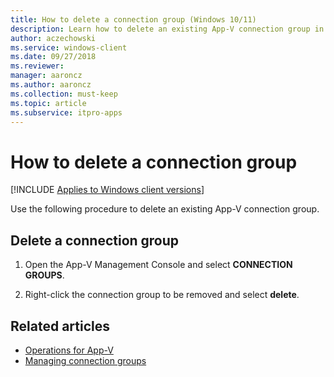 ```yaml
---
title: How to delete a connection group (Windows 10/11)
description: Learn how to delete an existing App-V connection group in the App-V Management Console and where to find information about managing connection groups.
author: aczechowski
ms.service: windows-client
ms.date: 09/27/2018
ms.reviewer: 
manager: aaroncz
ms.author: aaroncz
ms.collection: must-keep
ms.topic: article
ms.subservice: itpro-apps
---
```


# How to delete a connection group

[!INCLUDE [Applies to Windows client versions](../includes/applies-to-windows-client-versions.md)]

Use the following procedure to delete an existing App-V connection group.

## Delete a connection group

1. Open the App-V Management Console and select **CONNECTION GROUPS**.

2. Right-click the connection group to be removed and select **delete**.





## Related articles

- [Operations for App-V](appv-operations.md)
- [Managing connection groups](appv-managing-connection-groups.md)

